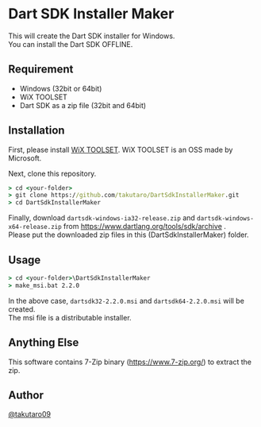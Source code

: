 # Dart SDK Installer Maker

This will create the Dart SDK installer for Windows.  
You can install the Dart SDK OFFLINE.

## Requirement

- Windows (32bit or 64bit)
- WiX TOOLSET
- Dart SDK as a zip file (32bit and 64bit)

## Installation

First, please install [WiX TOOLSET](http://wixtoolset.org/). WiX TOOLSET is an OSS made by Microsoft.

Next, clone this repository.

```cmd
> cd <your-folder>
> git clone https://github.com/takutaro/DartSdkInstallerMaker.git
> cd DartSdkInstallerMaker
```

Finally, download `dartsdk-windows-ia32-release.zip` and `dartsdk-windows-x64-release.zip` from
https://www.dartlang.org/tools/sdk/archive .  
Please put the downloaded zip files in this (DartSdkInstallerMaker) folder.

## Usage

```cmd
> cd <your-folder>\DartSdkInstallerMaker
> make_msi.bat 2.2.0
```

In the above case, `dartsdk32-2.2.0.msi` and `dartsdk64-2.2.0.msi` will be created.  
The msi file is a distributable installer.

## Anything Else

This software contains 7-Zip binary (https://www.7-zip.org/) to extract the zip.

## Author

[@takutaro09](https://twitter.com/takutaro09)
